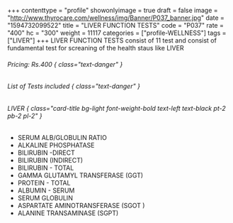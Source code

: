 +++
contenttype = "profile"
showonlyimage = true
draft = false
image = "http://www.thyrocare.com/wellness/img/Banner/P037_banner.jpg"
date = "1594732099522"
title = "LIVER FUNCTION TESTS"
code = "P037"
rate = "400"
hc = "300"
weight = 11117
categories = ["profile-WELLNESS"]
tags = ["LIVER"]
+++
LIVER FUNCTION TESTS consist of 11 test and consist of fundamental test for screaning of the health staus like LIVER
<!--more-->
###### Pricing: Rs.400 { class="text-danger" }

###### List of Tests included { class="text-danger" }

###### LIVER { class="card-title bg-light font-weight-bold text-left text-black pt-2 pb-2 pl-2" } 
* SERUM ALB/GLOBULIN RATIO
* ALKALINE PHOSPHATASE
* BILIRUBIN -DIRECT
* BILIRUBIN (INDIRECT)
* BILIRUBIN - TOTAL
* GAMMA GLUTAMYL TRANSFERASE (GGT)
* PROTEIN - TOTAL
* ALBUMIN - SERUM
* SERUM GLOBULIN
* ASPARTATE AMINOTRANSFERASE (SGOT )
* ALANINE TRANSAMINASE (SGPT)
